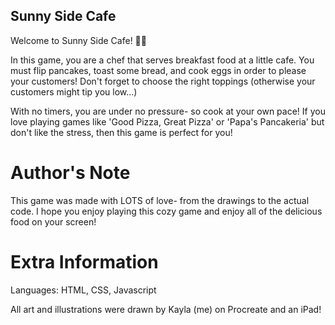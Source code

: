 ## Sunny Side Cafe
Welcome to Sunny Side Cafe! 🍳🌞

In this game, you are a chef that serves breakfast food at a little cafe. You must flip pancakes, toast some bread, and cook eggs in order to please your customers! Don't forget to choose the right toppings (otherwise your customers might tip you low...)

With no timers, you are under no pressure- so cook at your own pace! If you love playing games like 'Good Pizza, Great Pizza' or 'Papa's Pancakeria' but don't like the stress, then this game is perfect for you!

# Author's Note
This game was made with LOTS of love- from the drawings to the actual code. I hope you enjoy playing this cozy game and enjoy all of the delicious food on your screen!

# Extra Information
Languages: HTML, CSS, Javascript

All art and illustrations were drawn by Kayla (me) on Procreate and an iPad!
